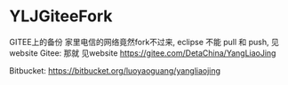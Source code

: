# YLJGiteeFork
GITEE上的备份 家里电信的网络竟然fork不过来, eclipse 不能 pull 和 push, 见website
Gitee:
那就 见website https://gitee.com/DetaChina/YangLiaoJing

Bitbucket:
https://bitbucket.org/luoyaoguang/yangliaojing

